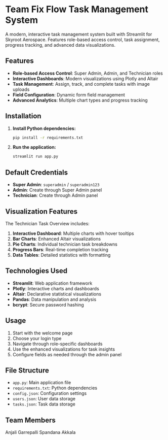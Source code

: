# Team Fix Flow Task Management System

A modern, interactive task management system built with Streamlit for Skyroot Aerospace. Features role-based access control, task assignment, progress tracking, and advanced data visualizations.

## Features

- **Role-based Access Control**: Super Admin, Admin, and Technician roles
- **Interactive Dashboards**: Modern visualizations using Plotly and Altair
- **Task Management**: Assign, track, and complete tasks with image uploads
- **Field Configuration**: Dynamic form field management
- **Advanced Analytics**: Multiple chart types and progress tracking

## Installation

1. **Install Python dependencies:**
   ```bash
   pip install -r requirements.txt
   ```

2. **Run the application:**
   ```bash
   streamlit run app.py
   ```

## Default Credentials

- **Super Admin**: `superadmin` / `superadmin123`
- **Admin**: Create through Super Admin panel
- **Technician**: Create through Admin panel

## Visualization Features

The Technician Task Overview includes:

1. **Interactive Dashboard**: Multiple charts with hover tooltips
2. **Bar Charts**: Enhanced Altair visualizations
3. **Pie Charts**: Individual technician task breakdowns
4. **Progress Bars**: Real-time completion tracking
5. **Data Tables**: Detailed statistics with formatting

## Technologies Used

- **Streamlit**: Web application framework
- **Plotly**: Interactive charts and dashboards
- **Altair**: Declarative statistical visualizations
- **Pandas**: Data manipulation and analysis
- **bcrypt**: Secure password hashing

## Usage

1. Start with the welcome page
2. Choose your login type
3. Navigate through role-specific dashboards
4. Use the enhanced visualizations for task insights
5. Configure fields as needed through the admin panel

## File Structure

- `app.py`: Main application file
- `requirements.txt`: Python dependencies
- `config.json`: Configuration settings
- `users.json`: User data storage
- `tasks.json`: Task data storage

## Team Members
Anjali Garrepalli
Spandana Akkala
